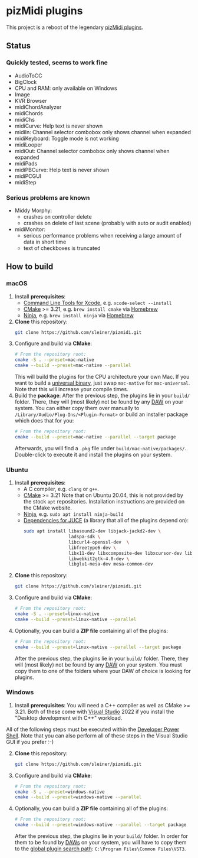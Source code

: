 # pizMidi plugins

This project is a reboot of the legendary [pizMidi plugins](https://web.archive.org/web/20180218071308/http://thepiz.org/plugins/).

## Status

### Quickly tested, seems to work fine

-   AudioToCC
-   BigClock
-   CPU and RAM: only available on Windows
-   Image
-   KVR Browser
-   midiChordAnalyzer
-   midiChords
-   midiChs
-   midiCurve: Help text is never shown
-   midiIn: Channel selector combobox only shows channel when expanded
-   midiKeyboard: Toggle mode is not working
-   midiLooper
-   midiOut: Channel selector combobox only shows channel when expanded
-   midiPads
-   midiPBCurve: Help text is never shown
-   midiPCGUI
-   midiStep

### Serious problems are known

-   Middy Morphy:
    - crashes on controller delete
    - crashes on delete of last scene (probably with auto or audit enabled)
-   midiMonitor:
    -   serious performance problems when receiving a large amount of data in short time
    -   text of checkboxes is truncated

## How to build

### macOS

1. Install **prerequisites**:
    - [Command Line Tools for Xcode](https://developer.apple.com/xcode/resources/), e.g. `xcode-select --install`
    - [CMake](https://cmake.org) >= 3.21, e.g. `brew install cmake` via [Homebrew](https://brew.sh)
    - [Ninja](https://ninja-build.org), e.g. `brew install ninja` via [Homebrew](https://brew.sh)
2. **Clone** this repository:
    ```bash
    git clone https://github.com/sleiner/pizmidi.git
    ```
3. Configure and build via **CMake**:
    ```bash
    # From the repository root:
    cmake -S . --preset=mac-native
    cmake --build --preset=mac-native --parallel
    ```
    This will build the plugins for the CPU architecture your own Mac.
    If you want to build a [universal binary](https://developer.apple.com/documentation/apple-silicon/building-a-universal-macos-binary), just swap `mac-native` for `mac-universal`.
    Note that this will increase your compile times.
4. Build the **package**:
   After the previous step, the plugins lie in your `build/` folder.
   There, they will (most likely) not be found by any [DAW](https://en.wikipedia.org/wiki/Digital_audio_workstation) on your system.
   You can either copy them over manually to `/Library/Audio/Plug-Ins/<Plugin-Format>` or build an installer package which does that for you:
    ```bash
    # From the repository root:
    cmake --build --preset=mac-native --parallel --target package
    ```
    Afterwards, you will find a `.pkg` file under `build/mac-native/packages/`.
    Double-click to execute it and install the plugins on your system.

### Ubuntu

1. Install **prerequisites**:
    - A C compiler, e.g. `clang` or `g++`.
    - [CMake](https://cmake.org) >= 3.21
      Note that on Ubuntu 20.04, this is not provided by the stock `apt` repositories.
      Installation instructions are provided on the CMake website.
    - [Ninja](https://ninja-build.org), e.g. `sudo apt install ninja-build`
    - [Dependencies for JUCE](https://github.com/juce-framework/JUCE/blob/master/docs/Linux%20Dependencies.md) (a library that all of the plugins depend on):
        ```bash
        sudo apt install libasound2-dev libjack-jackd2-dev \
                         ladspa-sdk \
                         libcurl4-openssl-dev  \
                         libfreetype6-dev \
                         libx11-dev libxcomposite-dev libxcursor-dev libxcursor-dev libxext-dev libxinerama-dev libxrandr-dev libxrender-dev \
                         libwebkit2gtk-4.0-dev \
                         libglu1-mesa-dev mesa-common-dev
        ```
2. **Clone** this repository:
    ```bash
    git clone https://github.com/sleiner/pizmidi.git
    ```
3. Configure and build via **CMake**:
    ```bash
    # From the repository root:
    cmake -S . --preset=linux-native
    cmake --build --preset=linux-native --parallel
    ```
4. Optionally, you can build a **ZIP file** containing all of the plugins:
    ```bash
    # From the repository root:
    cmake --build --preset=linux-native --parallel --target package
    ```
    After the previous step, the plugins lie in your `build/` folder.
    There, they will (most likely) not be found by any [DAW](https://en.wikipedia.org/wiki/Digital_audio_workstation) on your system.
    You must copy them to one of the folders where your DAW of choice is looking for plugins.

### Windows

1. Install **prerequisites**:
   You will need a C++ compiler as well as CMake >= 3.21.
   Both of these come with [Visual Studio](https://visualstudio.microsoft.com/) 2022 if you install the "Desktop development with C++" workload.

All of the following steps must be executed within the [Developer Power Shell](https://docs.microsoft.com/en-us/visualstudio/ide/reference/command-prompt-powershell).
Note that you can also perform all of these steps in the Visual Studio GUI if you prefer :-)

2. **Clone** this repository:
    ```bash
    git clone https://github.com/sleiner/pizmidi.git
    ```
3. Configure and build via **CMake**:
    ```bash
    # From the repository root:
    cmake -S . --preset=windows-native
    cmake --build --preset=windows-native --parallel
    ```
4. Optionally, you can build a **ZIP file** containing all of the plugins:
    ```bash
    # From the repository root:
    cmake --build --preset=windows-native --parallel --target package
    ```
    After the previous step, the plugins lie in your `build/` folder.
    In order for them to be found by [DAWs](https://en.wikipedia.org/wiki/Digital_audio_workstation) on your system, you will have to copy them to the [global plugin search path](https://helpcenter.steinberg.de/hc/en-us/articles/115000177084-VST-plug-in-locations-on-Windows): `C:\Program Files\Common Files\VST3`.
